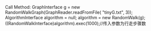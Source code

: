 Call Method:
		GraphInterface g = new RandomWalkGraph(GraphReader.readFromFile(
				"tinyG.txt", 3));
		AlgorithmInterface algorithm = null;
		algorithm = new RandomWalk(g);
		((RandomWalkInterface)algorithm).exec(1000);//传入参数为行走步骤数 
